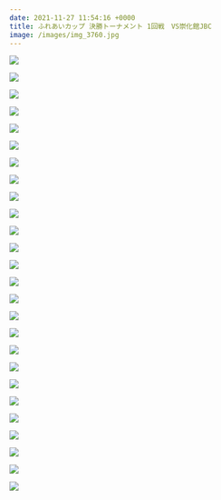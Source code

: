 ```yaml
---
date: 2021-11-27 11:54:16 +0000
title: ふれあいカップ 決勝トーナメント 1回戦　VS崇化館JBC
image: /images/img_3760.jpg
---
```

![](/images/img_3763.jpg)

![](/images/img_3767.jpg)

![](/images/img_3768.jpg)

![](/images/img_3773.jpg)

![](/images/img_3774.jpg)

![](/images/img_3777.jpg)

![](/images/img_3789.jpg)

![](/images/img_3790.jpg)

![](/images/img_3788.jpg)

![](/images/img_3793.jpg)

![](/images/img_3795.jpg)

![](/images/img_3798.jpg)

![](/images/img_3800.jpg)

![](/images/img_3802.jpg)

![](/images/img_3803.jpg)

![](/images/img_3806.jpg)

![](/images/img_3810.jpg)

![](/images/img_3822.jpg)

![](/images/img_3825.jpg)

![](/images/img_3828.jpg)

![](/images/img_3839.jpg)

![](/images/img_3837.jpg)

![](/images/img_3835.jpg)

![](/images/img_3850.jpg)

![](/images/img_3853.jpg)

![](/images/img_3856.jpg)